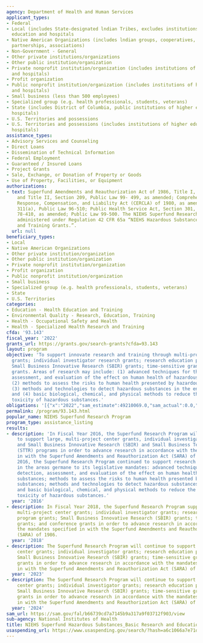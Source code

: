 ```yaml
---
agency: Department of Health and Human Services
applicant_types:
- Federal
- Local (includes State-designated lndian Tribes, excludes institutions of higher
  education and hospitals
- Native American Organizations (includes lndian groups, cooperatives, corporations,
  partnerships, associations)
- Non-Government - General
- Other private institutions/organizations
- Other public institution/organization
- Private nonprofit institution/organization (includes institutions of higher education
  and hospitals)
- Profit organization
- Public nonprofit institution/organization (includes institutions of higher education
  and hospitals)
- Small business (less than 500 employees)
- Specialized group (e.g. health professionals, students, veterans)
- State (includes District of Columbia, public institutions of higher education and
  hospitals)
- U.S. Territories and possessions
- U.S. Territories and possessions (includes institutions of higher education and
  hospitals)
assistance_types:
- Advisory Services and Counseling
- Direct Loans
- Dissemination of Technical Information
- Federal Employment
- Guaranteed / Insured Loans
- Project Grants
- Sale, Exchange, or Donation of Property or Goods
- Use of Property, Facilities, or Equipment
authorizations:
- text: Superfund Amendments and Reauthorization Act of 1986, Title I, Section III,
    and Title II, Section 209, Public Law 99- 499, as amended; Comprehensive Environmental
    Response, Compensation, and Liability Act (CERCLA) of 1980, as amended, Section
    311(a), Public Law 96-510; Public Health Service Act, Section 301, Public Law
    78-410, as amended; Public Law 99-500. The NIEHS Superfund Research Program is
    administered under Regulation 42 CFR 65a “NIEHS Hazardous Substances Basic Research
    and Training Grants.”.
  url: null
beneficiary_types:
- Local
- Native American Organizations
- Other private institution/organization
- Other public institution/organization
- Private nonprofit institution/organization
- Profit organization
- Public nonprofit institution/organization
- Small business
- Specialized group (e.g. health professionals, students, veterans)
- State
- U.S. Territories
categories:
- Education - Health Education and Training
- Environmental Quality - Research, Education, Training
- Health - Occupational Safety and Health
- Health - Specialized Health Research and Training
cfda: '93.143'
fiscal_year: '2022'
grants_url: https://grants.gov/search-grants?cfda=93.143
layout: program
objective: 'To support innovate research and training through multi-project, interdisciplinary
  grants; individual investigator research grants; research education program grants;
  Small Business Innovative Research (SBIR) grants; time-sensitive grants; and conference
  grants. Areas of research may include: (1) advanced techniques for the detection,
  assessment, and evaluation of the effect on human health of hazardous substances;
  (2) methods to assess the risks to human health presented by hazardous substances;
  (3) methods and technologies to detect hazardous substances in the environment;
  and (4) basic biological, chemical, and physical methods to reduce the amount and
  toxicity of hazardous substances.'
obligations: '[{"x":"2022","sam_estimate":49210069.0,"sam_actual":0.0,"usa_spending_actual":50514551.71},{"x":"2023","sam_estimate":50920350.0,"sam_actual":0.0,"usa_spending_actual":51085292.6},{"x":"2024","sam_estimate":0.0,"sam_actual":0.0,"usa_spending_actual":48694968.54}]'
permalink: /program/93.143.html
popular_name: NIEHS Superfund Research Program
program_type: assistance_listing
results:
- description: 'In Fiscal Year 2016, the Superfund Research Program will continue
    to support large, multi-project center grants, individual investigator grants
    and Small Business Innovative Research (SBIR) and Small Business Technology Transfer
    (STTR) programs in order to advance research in accordance with the mandates specified
    in with the Superfund Amendments and Reauthorization Act (SARA) of 1986. In FY
    2016, the Superfund Research Program continued to support research and make advances
    in the areas germane to its legislative mandates: advanced techniques for the
    detection, assessment, and evaluation of the effect on human health of hazardous
    substances; methods to assess the risks to human health presented by hazardous
    substances; methods and technologies to detect hazardous substances in the environment;
    and basic biological, chemical, and physical methods to reduce the amount and
    toxicity of hazardous substances.'
  year: '2016'
- description: In Fiscal Year 2018, the Superfund Research Program supported large,
    multi-project center grants; individual investigator grants; research education
    program grants; Small Business Innovative Research (SBIR) grants; time-sensitive
    grants; and conference grants in order to advance research in accordance with
    the mandates specified in with the Superfund Amendments and Reauthorization Act
    (SARA) of 1986.
  year: '2018'
- description: The Superfund Research Program will continue to support large, multi-project
    center grants; individual investigator grants; research education program grants;
    Small Business Innovative Research (SBIR) grants; time-sensitive grants; and conference
    grants in order to advance research in accordance with the mandates specified
    in with the Superfund Amendments and Reauthorization Act (SARA) of 1986.
  year: '2023'
- description: The Superfund Research Program will continue to support large, multi-project
    center grants; individual investigator grants; research education program grants;
    Small Business Innovative Research (SBIR) grants; time-sensitive grants; and conference
    grants in order to advance research in accordance with the mandates specified
    in with the Superfund Amendments and Reauthorization Act (SARA) of 1986.
  year: '2024'
sam_url: https://sam.gov/fal/b66739cd7a7145b9a317a9f03712f903/view
sub-agency: National Institutes of Health
title: NIEHS Superfund Hazardous Substances_Basic Research and Education
usaspending_url: https://www.usaspending.gov/search/?hash=a6c1066a7e71d1dc735286658d8f8e95
---
```

